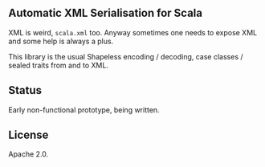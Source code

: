 ## Automatic XML Serialisation for Scala

XML is weird, `scala.xml` too. Anyway sometimes one needs to expose XML and some help is always a plus.

This library is the usual Shapeless encoding / decoding, case classes / sealed traits from and to XML.

## Status


Early non-functional prototype, being written.

## License

Apache 2.0.

